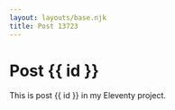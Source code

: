 ```yaml
---
layout: layouts/base.njk
title: Post 13723
---
```


# Post {{ id }}

This is post {{ id }} in my Eleventy project.
